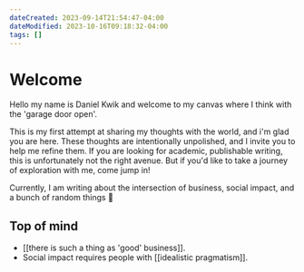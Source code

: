 ```yaml
---
dateCreated: 2023-09-14T21:54:47-04:00
dateModified: 2023-10-16T09:18:32-04:00
tags: []
---
```

# Welcome

Hello my name is Daniel Kwik and welcome to my canvas where I think with the 'garage door open'. 

This is my first attempt at sharing my thoughts with the world, and i'm glad you are here. These thoughts are intentionally unpolished, and I invite you to help me refine them. If you are looking for academic, publishable writing, this is unfortunately not the right avenue. But if you'd like to take a journey of exploration with me, come jump in!

Currently, I am writing about the intersection of business, social impact, and a bunch of random things  🙂
## Top of mind

- [[there is such a thing as 'good' business]].
- Social impact requires people with [[idealistic pragmatism]].